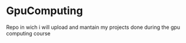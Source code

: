 # GpuComputing
Repo in wich i will upload and mantain my projects done during the gpu computing course
